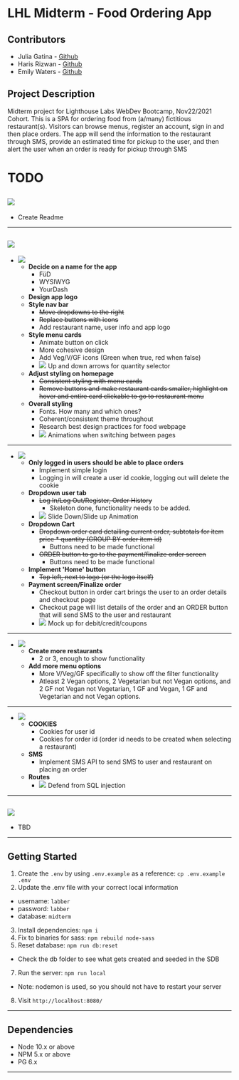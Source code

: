 # LHL Midterm - Food Ordering App
## Contributors
  * Julia Gatina - [Github](https://github.com/julia-gatina)
  * Haris Rizwan - [Github](https://github.com/harisrizwan1)
  * Emily Waters - [Github](https://github.com/Emily-Waters)
## Project Description
Midterm project for Lighthouse Labs WebDev Bootcamp, Nov22/2021 Cohort.
 This is a SPA for ordering food from (a/many) fictitious restaurant(s). Visitors can browse menus, register an account, sign in and then place orders. The app will send the information to the restaurant through SMS, provide an estimated time for pickup to the user, and then alert the user when an order is ready for pickup through SMS
#  TODO
## ![](https://img.shields.io/badge/IN%20PROGRESS--blue)
  * Create Readme
---
## ![](https://img.shields.io/badge/TODO--orange)
  * ![](https://img.shields.io/badge/-USER%20EXPERIENCE-blue)
    * **Decide on a name for the app**
      * FüD
      * WYSIWYG
      * YourDash
    * **Design app logo**
    * **Style nav bar**
      * <s>Move dropdowns to the right</s>
      * <s>Replace buttons with icons</s>
      * Add restaurant name, user info and app logo
    * **Style menu cards**
      * Animate button on click
      * More cohesive design
      * Add Veg/V/GF icons (Green when true, red when false)
      * ![](https://img.shields.io/badge/-STRETCH-purple) Up and down arrows for quantity selector
    * **Adjust styling on homepage**
      * <s>Consistent styling with menu cards</s>
      * <s>Remove buttons and make restaurant cards smaller, highlight on hover and entire card clickable to go to restaurant menu</s>
    * **Overall styling**
      * Fonts. How many and which ones?
      * Coherent/consistent theme throughout
      * Research best design practices for food webpage
      * ![](https://img.shields.io/badge/-STRETCH-purple) Animations when switching between pages
---
  * ![](https://img.shields.io/badge/-USER%20INTERFACE-blue)
    * **Only logged in users should be able to place orders**
      * Implement simple login
      * Logging in will create a user id cookie, logging out will delete the cookie
    * **Dropdown user tab**
      * <s>Log In/Log Out/Register, Order History</s>
        * Skeleton done, functionality needs to be added.
      * ![](https://img.shields.io/badge/-STRETCH-purple) Slide Down/Slide up Animation
    * **Dropdown Cart**
      * <s>Dropdown order card detailing current order, subtotals for item price * quantity (GROUP BY order item id)</s>
        * Buttons need to be made functional
      * <s>ORDER button to go to the payment/finalize order screen</s>
        * Buttons need to be made functional
    * **Implement 'Home' button**
      * <s>Top left, next to logo (or the logo itself)</s>
    * **Payment screen/Finalize order**
      * Checkout button in order cart brings the user to an order details and checkout page
      * Checkout page will list details of the order and an ORDER button that will send SMS to the user and restaurant
      * ![](https://img.shields.io/badge/-STRETCH-purple) Mock up for debit/credit/coupons
---
  * ![](https://img.shields.io/badge/-DATABASE-blue)
    * **Create more restaurants**
      * 2 or 3, enough to show functionality
    * **Add more menu options**
      * More V/Veg/GF specifically to show off the filter functionality
      * Atleast 2 Vegan options, 2 Vegetarian but not Vegan options, and 2 GF not Vegan not Vegetarian, 1 GF and Vegan, 1 GF and Vegetarian and not Vegan options.
---
  * ![](https://img.shields.io/badge/-BACKEND-blue)
    * **COOKIES**
      * Cookies for user id
      * Cookies for order id (order id needs to be created when selecting a restaurant)
    * **SMS**
      * Implement SMS API to send SMS to user and restaurant on placing an order
    * **Routes**
      * ![](https://img.shields.io/badge/-STRETCH-purple) Defend from SQL injection
---
## ![](https://img.shields.io/badge/NEEDS%20FIXING--red)
  * TBD

---
## Getting Started

1. Create the `.env` by using `.env.example` as a reference: `cp .env.example .env`
2. Update the .env file with your correct local information 
  - username: `labber` 
  - password: `labber` 
  - database: `midterm`
3. Install dependencies: `npm i`
4. Fix to binaries for sass: `npm rebuild node-sass`
5. Reset database: `npm run db:reset`
  - Check the db folder to see what gets created and seeded in the SDB
7. Run the server: `npm run local`
  - Note: nodemon is used, so you should not have to restart your server
8. Visit `http://localhost:8080/`
---
## Dependencies

- Node 10.x or above
- NPM 5.x or above
- PG 6.x
---

